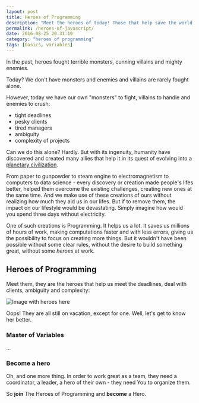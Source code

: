 ```yaml
---
layout: post
title: Heroes of Programming
description: "Meet the heroes of today! Those that help save the world from deadlines, pesky clients and ambiguity."
permalink: /heroes-of-javascript/
date: 2016-08-25 20:31:19
category: "heroes of programming"
tags: [basics, variables]
---
```


In the past, heroes fought terrible monsters, cunning villains and mighty enemies.

Today? We don't have monsters and enemies and villains are rarely fought alone.

However, today we have our own "monsters" to fight, villains to handle and enemies to crush: 

- tight deadlines
- pesky clients
- tired managers
- ambiguity
- complexity of projects

Can we do this alone? Hardly. But with its ingenuity, humanity have discovered and created many allies that help it in its quest of evolving into a [planetary civilization](https://en.wikipedia.org/wiki/Planetary_civilization).

From paper to gunpowder to steam engine to electromagnetism to computers to data science - every discovery or creation made people's lifes better, helped them overcome the existing challenges, creating new ones at the same time. And we make use of these creations of ours without realizing how much they aid us in our lifes. But if to remove them, the impact on our lifestyle would be devastating. Simply imagine how would you spend three days without electricity.

One of such creations is Programming. It helps us a lot. It saves us millions of hours of work, making computations faster and with less errors, giving us the possibility to focus on creating more things. But it wouldn't have been possible without some clear rules, without the desire to build something great, without some _heroes_ at work.

## Heroes of Programming

Meet them, they are the heroes that help us meet the deadlines, deal with clients, ambiguity and complexity:

![Image with heroes here](/#)

Oops! They are all still on vacation, except for one. Well, let's get to know her better.

### Master of Variables

...

### Become a hero

Oh, and one more thing. In order to work great as a team, they need a coordinator, a leader, a hero of their own - they need You to organize them.

So **join** The Heroes of Programming and **become** a Hero.